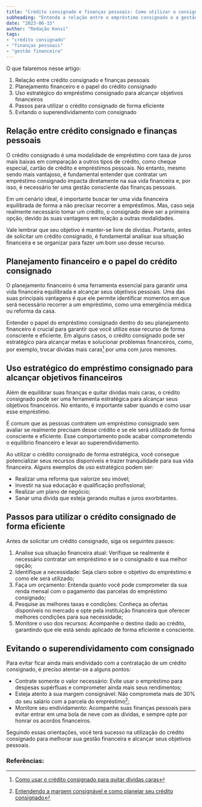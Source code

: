 ```yaml
---
title: "Crédito consignado e finanças pessoais: Como utilizar o consignado para melhorar a gestão de suas finanças"
subheading: "Entenda a relação entre o empréstimo consignado e a gestão financeira pessoal, e como utilizar esse crédito de forma eficiente e estratégica."
date: "2023-06-15"
author: "Redação Konsi"
tags:
- "crédito consignado"
- "finanças pessoais"
- "gestão financeira"
---
```


O que falaremos nesse artigo:
1. Relação entre crédito consignado e finanças pessoais
2. Planejamento financeiro e o papel do crédito consignado
3. Uso estratégico do empréstimo consignado para alcançar objetivos financeiros
4. Passos para utilizar o crédito consignado de forma eficiente
5. Evitando o superendividamento com consignado

## Relação entre crédito consignado e finanças pessoais

O crédito consignado é uma modalidade de empréstimo com taxa de juros mais baixas em comparação a outros tipos de crédito, como cheque especial, cartão de crédito e empréstimos pessoais. No entanto, mesmo sendo mais vantajoso, é fundamental entender que contratar um empréstimo consignado impacta diretamente na sua vida financeira e, por isso, é necessário ter uma gestão consciente das finanças pessoais.

Em um cenário ideal, é importante buscar ter uma vida financeira equilibrada de forma a não precisar recorrer a empréstimos. Mas, caso seja realmente necessário tomar um crédito, o consignado deve ser a primeira opção, devido às suas vantagens em relação a outras modalidades.

Vale lembrar que seu objetivo é manter-se livre de dívidas. Portanto, antes de solicitar um crédito consignado, é fundamental analisar sua situação financeira e se organizar para fazer um bom uso desse recurso.

## Planejamento financeiro e o papel do crédito consignado

O planejamento financeiro é uma ferramenta essencial para garantir uma vida financeira equilibrada e alcançar seus objetivos pessoais. Uma das suas principais vantagens é que ele permite identificar momentos em que será necessário recorrer a um empréstimo, como uma emergência médica ou reforma da casa.

Entender o papel do empréstimo consignado dentro do seu planejamento financeiro é crucial para garantir que você utilize esse recurso de forma consciente e eficiente. Em alguns casos, o crédito consignado pode ser estratégico para alcançar metas e solucionar problemas financeiros, como, por exemplo, trocar dívidas mais caras[^1^] por uma com juros menores.

## Uso estratégico do empréstimo consignado para alcançar objetivos financeiros

Além de equilibrar suas finanças e quitar dívidas mais caras, o crédito consignado pode ser uma ferramenta estratégica para alcançar seus objetivos financeiros. No entanto, é importante saber quando e como usar esse empréstimo.

É comum que as pessoas contratem um empréstimo consignado sem avaliar se realmente precisam desse crédito e se ele será utilizado de forma consciente e eficiente. Esse comportamento pode acabar comprometendo o equilíbrio financeiro e levar ao superendividamento.

Ao utilizar o crédito consignado de forma estratégica, você consegue potencializar seus recursos disponíveis e trazer tranquilidade para sua vida financeira. Alguns exemplos de uso estratégico podem ser:
- Realizar uma reforma que valorize seu imóvel;
- Investir na sua educação e qualificação profissional;
- Realizar um plano de negócio;
- Sanar uma dívida que esteja gerando multas e juros exorbitantes.

## Passos para utilizar o crédito consignado de forma eficiente

Antes de solicitar um crédito consignado, siga os seguintes passos:

1. Analise sua situação financeira atual: Verifique se realmente é necessário contratar um empréstimo e se o consignado é sua melhor opção;
2. Identifique a necessidade: Seja claro sobre o objetivo do empréstimo e como ele será utilizado;
3. Faça um orçamento: Entenda quanto você pode comprometer da sua renda mensal com o pagamento das parcelas do empréstimo consignado;
4. Pesquise as melhores taxas e condições: Conheça as ofertas disponíveis no mercado e opte pela instituição financeira que oferecer melhores condições para sua necessidade;
5. Monitore o uso dos recursos: Acompanhe o destino dado ao crédito, garantindo que ele está sendo aplicado de forma eficiente e consciente.

## Evitando o superendividamento com consignado

Para evitar ficar ainda mais endividado com a contratação de um crédito consignado, é preciso atentar-se a alguns pontos:

- Contrate somente o valor necessário: Evite usar o empréstimo para despesas supérfluas e comprometer ainda mais seus rendimentos;
- Esteja atento à sua margem consignável: Não comprometa mais de 30% do seu salário com a parcela do empréstimo[^2^];
- Monitore seu endividamento: Acompanhe suas finanças pessoais para evitar entrar em uma bola de neve com as dívidas, e sempre opte por honrar os acordos financeiros.

Seguindo essas orientações, você terá sucesso na utilização do crédito consignado para melhorar sua gestão financeira e alcançar seus objetivos pessoais.

### Referências:

[^1^]: [Como usar o crédito consignado para quitar dívidas caras](/como-usar-o-crdito-consignado-para-quitar-dvidas-caras/)
[^2^]: [Entendendo a margem consignável e como planejar seu crédito consignado](/entendendo-a-margem-consignvel-como-planejar-seu-crdito-consignado/)